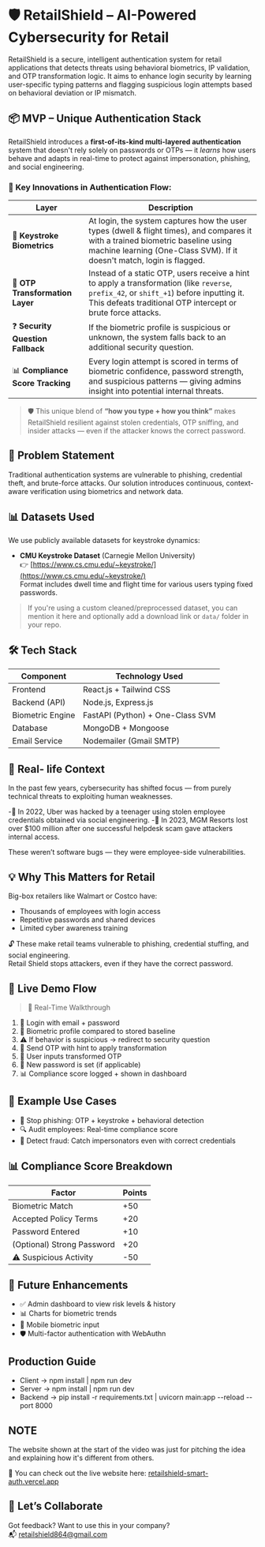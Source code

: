 # 🛡️ RetailShield – AI-Powered Cybersecurity for Retail

RetailShield is a secure, intelligent authentication system for retail applications that detects threats using behavioral biometrics, IP validation, and OTP transformation logic. It aims to enhance login security by learning user-specific typing patterns and flagging suspicious login attempts based on behavioral deviation or IP mismatch.

## 📦 MVP – Unique Authentication Stack

RetailShield introduces a **first-of-its-kind multi-layered authentication** system that doesn't rely solely on passwords or OTPs — it *learns* how users behave and adapts in real-time to protect against impersonation, phishing, and social engineering.

### 🔐 Key Innovations in Authentication Flow:

| Layer                        | Description |
|-----------------------------|-------------|
| 🧠 **Keystroke Biometrics** | At login, the system captures how the user types (dwell & flight times), and compares it with a trained biometric baseline using machine learning (One-Class SVM). If it doesn't match, login is flagged. |
| 🔁 **OTP Transformation Layer** | Instead of a static OTP, users receive a hint to apply a transformation (like `reverse`, `prefix_42`, or `shift_+1`) before inputting it. This defeats traditional OTP intercept or brute force attacks. |
| ❓ **Security Question Fallback** | If the biometric profile is suspicious or unknown, the system falls back to an additional security question. |
| 📊 **Compliance Score Tracking** | Every login attempt is scored in terms of biometric confidence, password strength, and suspicious patterns — giving admins insight into potential internal threats. |

> 🛡️ This unique blend of **“how you type + how you think”** makes RetailShield resilient against stolen credentials, OTP sniffing, and insider attacks — even if the attacker knows the correct password.

## 🧠 Problem Statement

Traditional authentication systems are vulnerable to phishing, credential theft, and brute-force attacks. Our solution introduces continuous, context-aware verification using biometrics and network data.

## 📊 Datasets Used

We use publicly available datasets for keystroke dynamics:

- **CMU Keystroke Dataset** (Carnegie Mellon University)  
  👉 [https://www.cs.cmu.edu/~keystroke/](https://www.cs.cmu.edu/~keystroke/)  
  Format includes dwell time and flight time for various users typing fixed passwords.

> If you're using a custom cleaned/preprocessed dataset, you can mention it here and optionally add a download link or `data/` folder in your repo.


## 🛠️ Tech Stack

| Component         | Technology Used                  |
|------------------|----------------------------------|
| Frontend         | React.js + Tailwind CSS          |
| Backend (API)    | Node.js, Express.js              |
| Biometric Engine | FastAPI (Python) + One-Class SVM |
| Database         | MongoDB + Mongoose               |
| Email Service    | Nodemailer (Gmail SMTP)          |


## 🚀 Real- life Context
In the past few years, cybersecurity has shifted focus — from purely technical threats to exploiting human weaknesses.

 -🔐 In 2022, Uber was hacked by a teenager using stolen employee credentials obtained via social engineering.
 -🎰 In 2023, MGM Resorts lost over $100 million after one successful helpdesk scam gave attackers internal access.

These weren’t software bugs — they were employee-side vulnerabilities.

## 💡 Why This Matters for Retail

Big-box retailers like Walmart or Costco have:

- Thousands of employees with login access  
- Repetitive passwords and shared devices  
- Limited cyber awareness training  

🔓 These make retail teams vulnerable to phishing, credential stuffing, and social engineering.  
Retail Shield stops attackers, even if they have the correct password.

## 🎥 Live Demo Flow

> 🔴 Real-Time Walkthrough

1. 👤 Login with email + password  
2. 🧠 Biometric profile compared to stored baseline  
3. ⚠️ If behavior is suspicious → redirect to security question  
4. 📩 Send OTP with hint to apply transformation  
5. 🧮 User inputs transformed OTP  
6. 🔐 New password is set (if applicable)  
7. 📊 Compliance score logged + shown in dashboard

## 🤖 Example Use Cases

- 🚫 Stop phishing: OTP + keystroke + behavioral detection  
- 🔍 Audit employees: Real-time compliance score  
- 🧠 Detect fraud: Catch impersonators even with correct credentials

## 📊 Compliance Score Breakdown

| Factor                  | Points |
|-------------------------|--------|
| Biometric Match         | +50    |
| Accepted Policy Terms   | +20    |
| Password Entered        | +10    |
| (Optional) Strong Password | +20 |
| ⚠️ Suspicious Activity  | -50    |

## 🧠 Future Enhancements

- ✅ Admin dashboard to view risk levels & history  
- 📊 Charts for biometric trends  
- 📱 Mobile biometric input  
- 🛡️ Multi-factor authentication with WebAuthn




## Production Guide
 - Client -> npm install | npm run dev
 - Server -> npm install | npm run dev
 - Backend ->  pip install -r requirements.txt | uvicorn main:app --reload --port 8000
   
## NOTE
The website shown at the start of the video was just for pitching the idea and explaining how it's different from others.

🔗 You can check out the live website here: [retailshield-smart-auth.vercel.app](https://retailshield-smart-auth.vercel.app/)

## 🤝 Let’s Collaborate

Got feedback? Want to use this in your company?  
📬 retailshield864@gmail.com



